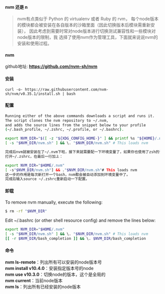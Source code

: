 #### nvm 还是 n
> nvm有点类似于 Python 的 virtualenv 或者 Ruby 的 rvm，
> 每个node版本的模块都会被安装在各自版本的沙箱里面（因此切换版本后模块需重新安装），
> 因此考虑到需要时常对node版本进行切换测试兼容性和一些模块对node版本的限制，我
> 选择了使用nvm作为管理工具，下面就来说说nvm的安装和使用过程。

#### nvm
github地址: **https://github.com/nvm-sh/nvm**
#### 安装
`curl -o- https://raw.githubusercontent.com/nvm-sh/nvm/v0.35.1/install.sh | bash`

#### 配置
``` bash
Running either of the above commands downloads a script and runs it. 
The script clones the nvm repository to ~/.nvm, 
and adds the source lines from the snippet below to your profile 
(~/.bash_profile, ~/.zshrc, ~/.profile, or ~/.bashrc).

export NVM_DIR="$([ -z "${XDG_CONFIG_HOME-}" ] && printf %s "${HOME}/.nvm" || printf %s "${XDG_CONFIG_HOME}/nvm")"
[ -s "$NVM_DIR/nvm.sh" ] && \. "$NVM_DIR/nvm.sh" # This loads nvm

完成后nvm就被安装在了~/.nvm下啦，接下来就需要配一下环境变量了，如果你也使用了zsh的话，就需要在~/.zshrc这个配置文件中配置，否则就找找看~/.bash_profile或者~/.profile吧。
打开~/.zshrc，在最后一行加上：

export NVM_DIR="$HOME/.nvm"
[ -s"$NVM_DIR/nvm.sh"] && ."$NVM_DIR/nvm.sh"# This loads nvm
这一步的作用是每次新打开一个bash，nvm都会被自动添加到环境变量中了。
完成后输入source ~/.zshrc重新启动一下配置。
```

#### 卸载
To remove nvm manually, execute the following:
```bash
$ rm -rf "$NVM_DIR"
```
Edit ~/.bashrc (or other shell resource config) and remove the lines below:
```bash
export NVM_DIR="$HOME/.nvm"
[ -s "$NVM_DIR/nvm.sh" ] && \. "$NVM_DIR/nvm.sh" # This loads nvm
[[ -r $NVM_DIR/bash_completion ]] && \. $NVM_DIR/bash_completion
```

#### 命令

**nvm ls-remote**：列出所有可以安装的node版本号  
**nvm install v10.4.0**：安装指定版本号的node  
**nvm use v10.3.0**：切换node的版本，这个是全局的  
**nvm current**：当前node版本  
**nvm ls**：列出所有已经安装的node版本  
